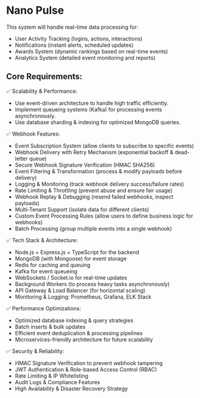 # Nano Pulse

This system will handle real-time data processing for:

- User Activity Tracking (logins, actions, interactions)
- Notifications (instant alerts, scheduled updates)
- Awards System (dynamic rankings based on real-time events)
- Analytics System (detailed event monitoring and reports)

## Core Requirements:

✅ Scalability & Performance:

- Use event-driven architecture to handle high traffic efficiently.
- Implement queueing systems (Kafka) for processing events asynchronously.
- Use database sharding & indexing for optimized MongoDB queries.

✅ Webhook Features:

- Event Subscription System (allow clients to subscribe to specific events)
- Webhook Delivery with Retry Mechanism (exponential backoff & dead-letter queue)
- Secure Webhook Signature Verification (HMAC SHA256)
- Event Filtering & Transformation (process & modify payloads before delivery)
- Logging & Monitoring (track webhook delivery success/failure rates)
- Rate Limiting & Throttling (prevent abuse and ensure fair usage)
- Webhook Replay & Debugging (resend failed webhooks, inspect payloads)
- Multi-Tenant Support (isolate data for different clients)
- Custom Event Processing Rules (allow users to define business logic for webhooks)
- Batch Processing (group multiple events into a single webhook)

✅ Tech Stack & Architecture:

- Node.js + Express.js + TypeScript for the backend
- MongoDB (with Mongoose) for event storage
- Redis for caching and queuing
- Kafka for event queueing
- WebSockets / Socket.io for real-time updates
- Background Workers (to process heavy tasks asynchronously)
- API Gateway & Load Balancer (for horizontal scaling)
- Monitoring & Logging: Prometheus, Grafana, ELK Stack

✅ Performance Optimizations:

- Optimized database indexing & query strategies
- Batch inserts & bulk updates
- Efficient event deduplication & processing pipelines
- Microservices-friendly architecture for future scalability

✅ Security & Reliability:

- HMAC Signature Verification to prevent webhook tampering
- JWT Authentication & Role-based Access Control (RBAC)
- Rate Limiting & IP Whitelisting
- Audit Logs & Compliance Features
- High Availability & Disaster Recovery Strategy
